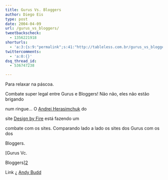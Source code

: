 ```yaml
---
title: Gurus Vs. Bloggers
author: Diego Eis
type: post
date: 2004-04-09
url: /gurus_vs_bloggers/
tweetbackscheck:
  - 1356221918
shorturls:
  - 'a:3:{s:9:"permalink";s:41:"http://tableless.com.br/gurus_vs_bloggers";s:7:"tinyurl";s:26:"http://tinyurl.com/3wp4egf";s:4:"isgd";s:19:"http://is.gd/GUaMFu";}'
twittercomments:
  - 'a:0:{}'
dsq_thread_id:
  - 536747238

---
```

Para relaxar na páscoa.
              
Combate super legal entre Gurus e Bloggers! Não não, eles não estão brigando
  
num ringue&#8230; O [Andrei Herasimchuk][1] do
  
site [Design by Fire][1] está fazendo um
  
combate com os sites. Comparando lado a lado os sites dos Gurus com os dos
  
Bloggers. 
              
[Gurus Vc.
  
Bloggers][2]
              
Link ¿ [Andy Budd][3]

 [1]: http://www.designbyfire.com/
 [2]: http://www.designbyfire.com/000076.html#475
 [3]: http://www.andybudd.com/